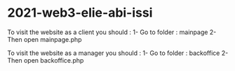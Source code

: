 # 2021-web3-elie-abi-issi

To visit the website as a client you should :
1- Go to folder : mainpage
2- Then open mainpage.php

To visit the website as a manager you should :
1- Go to folder : backoffice
2- Then open backoffice.php
